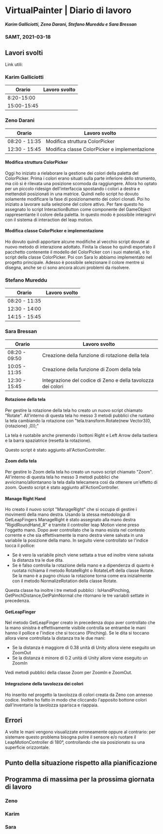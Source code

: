 # VirtualPainter | Diario di lavoro
##### Karim Galliciotti, Zeno Darani, Stefano Mureddu e Sara Bressan
### SAMT, 2021-03-18

## Lavori svolti

Link utili:


### Karim Galliciotti


|Orario        |Lavoro svolto                 |
|--------------|------------------------------|
|8:20-15:00| |
|15:00-15:45| |

### Zeno Darani


|Orario        |Lavoro svolto                 |
|--------------|------------------------------|
|08:20 - 11:35 | Modifica struttura ColorPicker|
|12:30 - 15:45 | Modifica classe ColorPicker e implementazione|

#### Modifica struttura ColorPicker
Oggi ho iniziato a rielaborare la gestione dei colori della paletta del ColorPicker. Prima i colori erano situati sulla parte inferiore dello strumento, ma ciò si è rilevata una posizione scomoda da raggiungere. Allora ho optato per un piccolo ridesign dell'interfaccia spostando i colori a destra e mettendoli posizionati in una matrice. Quindi nello script ho dovuto solamente modificare la fase di posizionamento dei colori clonati. Poi ho iniziato a lavorare sulla selezione del colore attivo. Per fare questo ho assegnato lo script InteractionButton come componente del GameObject rappresentante il colore della paletta. In questo modo è possibile interagirvi con il sistema di interaction del leap motion.

#### Modifica classe ColorPicker e implementazione
Ho dovuto quindi apportare alcune modifiche al vecchio script dovute al nuovo metodo di interazione adottato. Finita la classe ho quindi esportato il pacchetto contenente il modello del ColorPicker con i suoi materiali, e lo script della classe ColorPicker. Poi con Sara lo abbiamo implementato nel progetto principale. Adesso è possibile selezionare il colore mentre si disegna, anche se ci sono ancora alcuni problemi da risolvere.

### Stefano Mureddu


|Orario        |Lavoro svolto                 |
|--------------|------------------------------|
|08:20 - 11:35 ||
|12:30 - 14:00 ||
|14:15 - 15:45 ||


### Sara Bressan


|Orario        |Lavoro svolto                 |
|--------------|------------------------------|
|08:20 - 09:50 | Creazione della funzione di rotazione della tela |
|10:05 - 11:35 | Creazione della funzione di Zoom della tela |
|12:30 - 15:45 | Integrazione del codice di Zeno e della tavolozza dei colori|

#### Rotazione della tela
Per gestire la rotazione della tela ho creato un nuovo script chiamato "Rotate".
All'interno di questa tela ho messo 3 metodi pubblici che ruotano la tela 
cambiando la rotazione con "tela.transform.Rotate(new Vector3(0, {rotazione} ,0));"

La tela è ruotabile anche premendo i bottoni Right e Left Arrow della tastiera 
e la barra spaziatrice (resetta la rotazione).

Questo script è stato aggiunto all'ActionController.

#### Zoom della tela
Per gestire lo Zoom della tela ho creato un nuovo script chiamato "Zoom".
All'interno di questa tela ho messo 3 metodi pubblici che avvicinano/allontanano la tela 
dalla telecamera così da ottenere un'effetto di zoom.
Questo script è stato aggiunto all'ActionController.

#### Manage Right Hand
Ho creato il nuovo script "ManageRight" che si occupa di gestire i movimenti della mano destra.
Usando la stessa metodologia di GetLeapFingers ManageRight è stato assegnato alla mano destra "RigidRoundHand_R" e tramite il controller leap Motion viene preso l'oggetto mano.
Dopo aver controllato che la mano esista nel contesto corrente e che sia effettivamente la mano destra viene salvata in una variabile la posizione della mano.
In seguito viene controllato se l'indice tocca il pollice:
- Se è vero la variabile pinch viene settata a true ed inoltre viene salvata la distanza tra le due dita.
- Se è falso controlla la rotazione della mano e a dipendenza di quanto è ruotata richiama il metodo RotateRight o RotateLeft della classe Rotate. Se la mano è a pugno chiuso la rotazione torna come era inizialmente con il metodo NormalizeRotation della classe Rotate.

Questa classe ha inoltre i tre metodi pubblici : IsHandPinching, GetPinchDistance,GetPalmNormal che ritornano le tre variabili settate in precedenza.

#### GetLeapFinger
Nel metodo GetLeapFinger creato in precedenza dopo aver controllato che la mano sinistra è effettivamente visibile controlla se entrambe le mani hanno il pollice e l'indice che si toccano (Pinching).
Se le dita si toccano allora viene controllata la distanza tra le due mani:
- Se la distanza è maggiore di 0.38 unità di Unity allora viene eseguito un ZoomOut
- Se la distanza è minore di 0.2 unità di Unity allore viene eseguito un ZoomIn

Vedi metodi pubblici della classe Zoom per ZoomIn e ZoomOut.

#### Integrazione della tavolozza dei colori

Ho inserito nel progetto la tavolozza di colori creata da Zeno con annesso codice.
Inoltre ho fatto in modo che cliccando l'apposito bottone colori dall'inventario la tavolozza sparisca e riappaia.

## Errori
A volte le mani vengono visualizzate erroneamente oppure al contrario: per 
sistemare questo problema bisogna pulire il sensore e/o ruotare
il LeapMotionController di 180°, controllando che sia posizionato su una 
superficie orizzontale.

##  Punto della situazione rispetto alla pianificazione



## Programma di massima per la prossima giornata di lavoro
### Zeno


### Karim


### Sara
